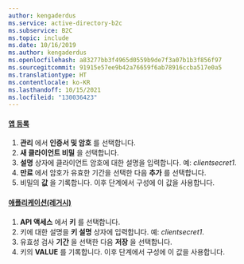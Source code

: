 ```yaml
---
author: kengaderdus
ms.service: active-directory-b2c
ms.subservice: B2C
ms.topic: include
ms.date: 10/16/2019
ms.author: kengaderdus
ms.openlocfilehash: a83277bb3f4965d0559b9de7f3a07b1b3f856f97
ms.sourcegitcommit: 91915e57ee9b42a76659f6ab78916ccba517e0a5
ms.translationtype: HT
ms.contentlocale: ko-KR
ms.lasthandoff: 10/15/2021
ms.locfileid: "130036423"
---
```

#### <a name="app-registrations"></a>[앱 등록](#tab/app-reg-ga/) 

1. **관리** 에서 **인증서 및 암호** 를 선택합니다.
1. **새 클라이언트 비밀** 을 선택합니다.
1. **설명** 상자에 클라이언트 암호에 대한 설명을 입력합니다. 예: *clientsecret1*.
1. **만료** 에서 암호가 유효한 기간을 선택한 다음 **추가** 를 선택합니다.
1. 비밀의 **값** 을 기록합니다. 이후 단계에서 구성에 이 값을 사용합니다.

#### <a name="applications-legacy"></a>[애플리케이션(레거시)](#tab/applications-legacy/)

1. **API 액세스** 에서 **키** 를 선택합니다.
1. 키에 대한 설명을 **키 설명** 상자에 입력합니다. 예: *clientsecret1*.
1. 유효성 검사 **기간** 을 선택한 다음 **저장** 을 선택합니다.
1. 키의 **VALUE** 를 기록합니다. 이후 단계에서 구성에 이 값을 사용합니다.
